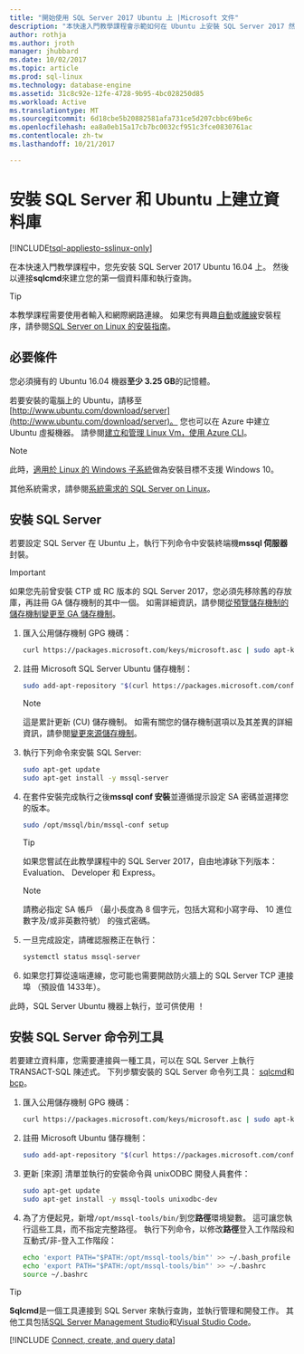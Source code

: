 ```yaml
---
title: "開始使用 SQL Server 2017 Ubuntu 上 |Microsoft 文件"
description: "本快速入門教學課程會示範如何在 Ubuntu 上安裝 SQL Server 2017 然後建立並查詢資料庫，以使用 sqlcmd。"
author: rothja
ms.author: jroth
manager: jhubbard
ms.date: 10/02/2017
ms.topic: article
ms.prod: sql-linux
ms.technology: database-engine
ms.assetid: 31c8c92e-12fe-4728-9b95-4bc028250d85
ms.workload: Active
ms.translationtype: MT
ms.sourcegitcommit: 6d18cbe5b20882581afa731ce5d207cbbc69be6c
ms.openlocfilehash: ea8a0eb15a17cb7bc0032cf951c3fce0830761ac
ms.contentlocale: zh-tw
ms.lasthandoff: 10/21/2017

---
```

# <a name="install-sql-server-and-create-a-database-on-ubuntu"></a>安裝 SQL Server 和 Ubuntu 上建立資料庫

[!INCLUDE[tsql-appliesto-sslinux-only](../includes/tsql-appliesto-sslinux-only.md)]

在本快速入門教學課程中，您先安裝 SQL Server 2017 Ubuntu 16.04 上。 然後以連接**sqlcmd**來建立您的第一個資料庫和執行查詢。

> [!TIP]
> 本教學課程需要使用者輸入和網際網路連線。 如果您有興趣[自動](sql-server-linux-setup.md#unattended)或[離線](sql-server-linux-setup.md#offline)安裝程序，請參閱[SQL Server on Linux 的安裝指南](sql-server-linux-setup.md)。

## <a name="prerequisites"></a>必要條件

您必須擁有的 Ubuntu 16.04 機器**至少 3.25 GB**的記憶體。

若要安裝的電腦上的 Ubuntu，請移至[http://www.ubuntu.com/download/server](http://www.ubuntu.com/download/server)。 您也可以在 Azure 中建立 Ubuntu 虛擬機器。 請參閱[建立和管理 Linux Vm，使用 Azure CLI](https://docs.microsoft.com/azure/virtual-machines/linux/tutorial-manage-vm)。

> [!NOTE]
> 此時，[適用於 Linux 的 Windows 子系統](https://msdn.microsoft.com/commandline/wsl/about)做為安裝目標不支援 Windows 10。

其他系統需求，請參閱[系統需求的 SQL Server on Linux](sql-server-linux-setup.md#system)。

## <a id="install"></a>安裝 SQL Server

若要設定 SQL Server 在 Ubuntu 上，執行下列命令中安裝終端機**mssql 伺服器**封裝。

> [!IMPORTANT]
> 如果您先前曾安裝 CTP 或 RC 版本的 SQL Server 2017，您必須先移除舊的存放庫，再註冊 GA 儲存機制的其中一個。 如需詳細資訊，請參閱[從預覽儲存機制的儲存機制變更至 GA 儲存機制](sql-server-linux-change-repo.md)。

1. 匯入公用儲存機制 GPG 機碼：

   ```bash
   curl https://packages.microsoft.com/keys/microsoft.asc | sudo apt-key add -
   ```

1. 註冊 Microsoft SQL Server Ubuntu 儲存機制：

   ```bash
   sudo add-apt-repository "$(curl https://packages.microsoft.com/config/ubuntu/16.04/mssql-server-2017.list)"
   ```

   > [!NOTE]
   > 這是累計更新 (CU) 儲存機制。 如需有關您的儲存機制選項以及其差異的詳細資訊，請參閱[變更來源儲存機制](sql-server-linux-setup.md#repositories)。

1. 執行下列命令來安裝 SQL Server:

   ```bash
   sudo apt-get update
   sudo apt-get install -y mssql-server
   ```

1. 在套件安裝完成執行之後**mssql conf 安裝**並遵循提示設定 SA 密碼並選擇您的版本。

   ```bash
   sudo /opt/mssql/bin/mssql-conf setup
   ```

   > [!TIP]
   > 如果您嘗試在此教學課程中的 SQL Server 2017，自由地滹砅下列版本： Evaluation、 Developer 和 Express。

   > [!NOTE]
   > 請務必指定 SA 帳戶 （最小長度為 8 個字元，包括大寫和小寫字母、 10 進位數字及/或非英數符號） 的強式密碼。

1. 一旦完成設定，請確認服務正在執行：

   ```bash
   systemctl status mssql-server
   ```

1. 如果您打算從遠端連線，您可能也需要開啟防火牆上的 SQL Server TCP 連接埠 （預設值 1433年）。

此時，SQL Server Ubuntu 機器上執行，並可供使用 ！

## <a id="tools"></a>安裝 SQL Server 命令列工具

若要建立資料庫，您需要連接與一種工具，可以在 SQL Server 上執行 TRANSACT-SQL 陳述式。 下列步驟安裝的 SQL Server 命令列工具： [sqlcmd](../tools/sqlcmd-utility.md)和[bcp](../tools/bcp-utility.md)。

1. 匯入公用儲存機制 GPG 機碼：

   ```bash
   curl https://packages.microsoft.com/keys/microsoft.asc | sudo apt-key add -
   ```

1. 註冊 Microsoft Ubuntu 儲存機制：

   ```bash
   sudo add-apt-repository "$(curl https://packages.microsoft.com/config/ubuntu/16.04/prod.list)"
   ```

1. 更新 [來源] 清單並執行的安裝命令與 unixODBC 開發人員套件：

   ```bash
   sudo apt-get update
   sudo apt-get install -y mssql-tools unixodbc-dev
   ```

1. 為了方便起見，新增`/opt/mssql-tools/bin/`到您**路徑**環境變數。 這可讓您執行這些工具，而不指定完整路徑。 執行下列命令，以修改**路徑**登入工作階段和互動式/非-登入工作階段：

   ```bash
   echo 'export PATH="$PATH:/opt/mssql-tools/bin"' >> ~/.bash_profile
   echo 'export PATH="$PATH:/opt/mssql-tools/bin"' >> ~/.bashrc
   source ~/.bashrc
   ```

> [!TIP]
> **Sqlcmd**是一個工具連接到 SQL Server 來執行查詢，並執行管理和開發工作。 其他工具包括[SQL Server Management Studio](sql-server-linux-develop-use-ssms.md)和[Visual Studio Code](sql-server-linux-develop-use-vscode.md)。

[!INCLUDE [Connect, create, and query data](../includes/sql-linux-quickstart-connect-query.md)]

